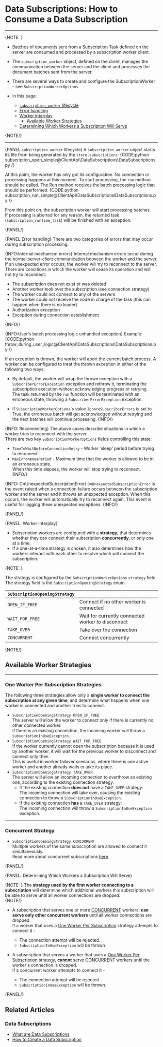 # Data Subscriptions: How to Consume a Data Subscription

---

{NOTE: }

* Batches of documents sent from a Subscription Task defined on the server are 
  consumed and processed by a subscription worker client.  
* The `subscription_worker` object, defined on the client, manages the communication 
  between the server and the client and processes the document batches sent from the server.  
* There are several ways to create and configure the SubscriptionWorker - see `SubscriptionWorkerOptions`.  

* In this page:
  * [`subscription_worker` lifecycle](../../../client-api/data-subscriptions/consumption/how-to-consume-data-subscription#subscription_worker-lifecycle)  
  * [Error handling](../../../client-api/data-subscriptions/consumption/how-to-consume-data-subscription#error-handling)  
  * [Worker interplay](../../../client-api/data-subscriptions/consumption/how-to-consume-data-subscription#worker-interplay)  
     * [Available Worker Strategies](../../../client-api/data-subscriptions/consumption/how-to-consume-data-subscription#available-worker-strategies)  
  * [Determining Which Workers a Subscription Will Serve](../../../client-api/data-subscriptions/consumption/how-to-consume-data-subscription#determining-which-workers-a-subscription-will-serve)  

{NOTE/}

---

{PANEL:`subscription_worker` lifecycle}
A `subscription_worker` object starts its life from being generated by the `store.subscriptions`:
{CODE:python subscription_open_simple@ClientApi\DataSubscriptions\DataSubscriptions.py /}

At this point, the worker has only got its configuration. No connection or processing happens at this moment. 
To start processing, the `run` method should be called. The Run method receives the batch processing logic that should be performed:
{CODE:python subscription_run_simple@ClientApi\DataSubscriptions\DataSubscriptions.py /}

From this point on, the subscription worker will start processing batches.  
If processing is aborted for any reason, the returned task (`subscription_runtime_task`) 
will be finished with an exception.  

{PANEL/}


{PANEL:Error handling}
There are two categories of errors that may occur during subscription processing:

{INFO:Internal mechanism errors}
Internal mechanism errors occur during the normal server-client communication between the worker and the server.  
If an unexpected error occurs, the worker will try to reconnect to the server.  
There are conditions in which the worker will cease its operation and will not try to reconnect:  

* The subscription does not exist or was deleted  
* Another worker took over the subscription (see connection strategy)
* The worker could not connect to any of the servers
* The worker could not receive the node in charge of the task (this can happen when there is no leader)
* Authorization exception
* Exception during connection establishment

{INFO/}

{INFO:User's batch processing logic unhandled exception}
Example:
{CODE:python throw_during_user_logic@ClientApi\DataSubscriptions\DataSubscriptions.py /}

If an exception is thrown, the worker will abort the current batch process. 
A worker can be configured to treat the thrown exception in either of the following two ways:  

* By default, the worker will wrap the thrown exception with a `SubscriberErrorException` exception 
  and rethrow it, terminating the subscription execution without acknowledging progress or retrying.  
  The task returned by the `run` function will be terminated with an erroneous state, throwing 
  a `SubscriberErrorException` exception.  

* If `SubscriptionWorkerOptions`'s value `IgnoreSubscriberErrors` is set to True, the erroneous 
  batch will get acknowledged without retrying and the next batches will continue processing. 
{INFO/}

{INFO: Reconnecting}
The above cases describe situations in which a worker tries to reconnect with the server.  
There are two key `SubscriptionWorkerOptions` fields controlling this state:

* `TimeToWaitBeforeConnectionRetry` - Worker 'sleep' period before trying to reconnect.  
* `MaxErroneousPeriod` - Maximum time that the worker is allowed to be in an erroneous state.  
  When this time elapses, the worker will stop trying to reconnect.  
{INFO/}

{INFO: OnUnexpectedSubscriptionError}
`OnUnexpectedSubscriptionError` is the event raised when a connection failure occurs 
between the subscription worker and the server and it throws an unexpected exception. 
When this occurs, the worker will automatically try to reconnect again. This event is 
useful for logging these unexpected exceptions.
{INFO/}

{PANEL/}

{PANEL: Worker interplay}

* Subscription workers are configured with a **strategy**, that determines whether 
  they can connect their subscription **concurrently**, or only one at a time.  
* If a one-at-a-time strategy is chosen, it also determines how the workers 
  interact with each other to resolve which will connect the subscription.  

{NOTE: }

The strategy is configured by the `SubscriptionWorkerOptions` `strategy` field.  
The strategy field is the `SubscriptionOpeningStrategy` enum.  

| `SubscriptionOpeningStrategy` | |
| ------------- | ------------- |
| `OPEN_IF_FREE` | Connect if no other worker is connected |
| `WAIT_FOR_FREE` | Wait for currently connected worker to disconnect |
| `TAKE_OVER` | Take over the connection |
| `CONCURRENT` | Connect concurrently |

{NOTE/}

## Available Worker Strategies

---

### One Worker Per Subscription Strategies 

The following three strategies allow only a **single worker to connect 
the subscription at any given time**, and determine what happens when one 
worker is connected and another tries to connect.  

* `SubscriptionOpeningStrategy.OPEN_IF_FREE`  
  The server will allow the worker to connect only if there is currently 
  no other connected worker.  
  If there is an existing connection, the incoming worker will throw a 
  `SubscriptionInUseException`.  
* `SubscriptionOpeningStrategy.WAIT_FOR_FREE`  
  If the worker currently cannot open the subscription because it is used 
  by another worker, it will wait for the previous worker to disconnect and 
  connect only then.  
  This is useful in worker failover scenarios, where there is one active 
  worker and another already waits to take its place.  
* `SubscriptionOpeningStrategy.TAKE_OVER`  
  The server will allow an incoming connection to overthrow an existing one, 
  according to the existing connection strategy.  
   * If the existing connection **does not** have a `TAKE_OVER` strategy:  
     The incoming connection will take over, causing the existing 
     connection to throw a `SubscriptionInUseException`.  
   * If the existing connection **has** a `TAKE_OVER` strategy:  
     The incoming connection will throw a `SubscriptionInUseException` exception.  

---

### Concurrent Strategy 

* `SubscriptionOpeningStrategy.CONCURRENT`  
  Multiple workers of the same subscription are allowed to connect it simultaneously.  
  Read more about concurrent subscriptions [here](../../../client-api/data-subscriptions/concurrent-subscriptions).  

{PANEL/}

{PANEL: Determining Which Workers a Subscription Will Serve}

{NOTE: }
The **strategy used by the first worker connecting to a subscription** will determine 
which additional workers this subscription will be able to serve until all worker connections
are dropped.  
{NOTE/}

* A subscription that serves one or more [CONCURRENT](../../../client-api/data-subscriptions/consumption/how-to-consume-data-subscription#concurrent-strategy) 
  workers, **can serve only other concurrent workers** until all worker connections are dropped.  
  If a worker that uses a [One Worker Per Subscription](../../../client-api/data-subscriptions/consumption/how-to-consume-data-subscription#one-worker-per-subscription-strategies) 
  strategy attempts to connect it -  
   * The connection attempt will be rejected.  
   * `SubscriptionInUseException` will be thrown.  

* A subscription that serves a worker that uses a
  [One Worker Per Subscription](../../../client-api/data-subscriptions/consumption/how-to-consume-data-subscription#one-worker-per-subscription-strategies) 
  strategy, **cannot** serve 
  [CONCURRENT](../../../client-api/data-subscriptions/consumption/how-to-consume-data-subscription#concurrent-strategy) 
  workers until the worker's connection is dropped.  
  If a concurrent worker attempts to connect it -  
   * The connection attempt will be rejected.  
   * `SubscriptionInUseException` will be thrown.  

{PANEL/}

## Related Articles  

### Data Subscriptions  

- [What are Data Subscriptions](../../../client-api/data-subscriptions/what-are-data-subscriptions)  
- [How to Create a Data Subscription](../../../client-api/data-subscriptions/creation/how-to-create-data-subscription)  
